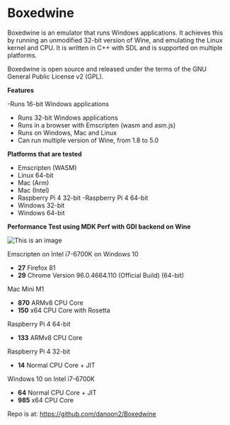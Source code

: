 # Boxedwine
Boxedwine is an emulator that runs Windows applications.  It achieves this by running an unmodified 32-bit version of Wine, and emulating the Linux kernel and CPU.  It is written in C++ with SDL and is supported on multiple platforms.

Boxedwine is open source and released under the terms of the GNU General Public License v2 (GPL).

**Features**

-Runs 16-bit Windows applications
- Runs 32-bit Windows applications
- Runs in a browser with Emscripten (wasm and asm.js)
- Runs on Windows, Mac and Linux
- Can run multiple version of Wine, from 1.8 to 5.0


**Platforms that are tested**

- Emscripten (WASM)
- Linux 64-bit
- Mac (Arm)
- Mac (Intel)
- Raspberry Pi 4 32-bit
-Raspberry Pi 4 64-bit
- Windows 32-bit
- Windows 64-bit


**Performance Test using MDK Perf with GDI backend on Wine**

![This is an image](http://boxedwine.org/mdk.jpg)

Emscripten on Intel i7-6700K on Windows 10
- **27** Firefox 81
- **29** Chrome Version 96.0.4664.110 (Official Build) (64-bit)

Mac Mini M1
- **870** ARMv8 CPU Core
- **150** x64 CPU Core with Rosetta

Raspberry Pi 4 64-bit
- **133** ARMv8 CPU Core

Raspberry Pi 4 32-bit
- **14** Normal CPU Core + JIT

Windows 10 on Intel i7-6700K
- **64** Normal CPU Core + JIT
- **985** x64 CPU Core

Repo is at: https://github.com/danoon2/Boxedwine
